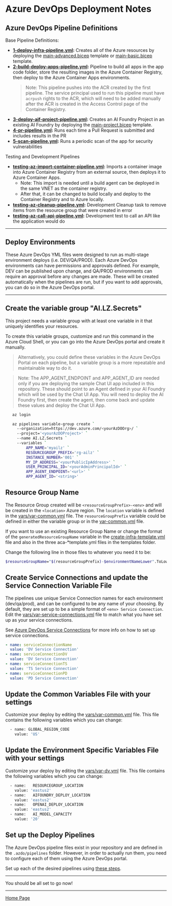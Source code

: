 # Azure DevOps Deployment Notes

## Azure DevOps Pipeline Definitions

Base Pipeline Definitions:

- **[1-deploy-infra-pipeline.yml](1-deploy-infra-pipeline.yml):** Creates all of the Azure resources by deploying the [main-advanced.bicep](../../infra/bicep/main-advanced.bicep) template or  [main-basic.bicep](../../infra/bicep/main-basic.bicep) template.
- **[2-build-deploy-apps-pipeline.yml](2-build-deploy-apps-pipeline.yml):** Pipeline to build all apps in the app code folder, store the resulting images in the Azure Container Registry, then deploy to the Azure Container Apps environments.
  > Note: This pipeline pushes into the ACR created by the first pipeline. The service principal used to run this pipeline must have `acrpush` rights to the ACR, which will need to be added manually after the ACR is created in the Access Control page of the Container Registry.
- **[3-deploy-aif-project-pipeline.yml](3-deploy-aif-project-pipeline.yml):** Creates an AI Foundry Project in an existing AI Foundry by deploying the [main-project.bicep](../../infra/bicep/main-project.bicep) template.
- **[4-pr-pipeline.yml](3-build-pr-pipeline.yml):** Runs each time a Pull Request is submitted and includes results in the PR
- **[5-scan-pipeline.yml](4-scan-pipeline.yml):** Runs a periodic scan of the app for security vulnerabilities

Testing and Development Pipelines

- **[testing-az-import-container-pipeline.yml](testing-az-import-container-pipeline.yml):** Imports a container image into Azure Container Registry from an external source, then deploys it to Azure Container Apps.
  - Note: This import is needed until a build agent can be deployed in the same VNET as the container registry.
  - After that, it can be changed to build locally and deploy to the Container Registry and to Azure locally.
- **[testing-az-cleanup-pipeline.yml](testing-az-cleanup-pipeline.yml):** Development Cleanup task to remove items from the resource group that were created in error
- **[testing-az-call-api-pipeline.yml](testing-az-call-api-pipeline.yml):** Development test to call an API like the application would do

---

## Deploy Environments

These Azure DevOps YML files were designed to run as multi-stage environment deploys (i.e. DEV/QA/PROD). Each Azure DevOps environments can have permissions and approvals defined. For example, DEV can be published upon change, and QA/PROD environments can require an approval before any changes are made. These will be created automatically when the pipelines are run, but if you want to add approvals, you can do so in the Azure DevOps portal.

---

## Create the variable group "AI.LZ.Secrets"

This project needs a variable group with at least one variable in it that uniquely identifies your resources.

To create this variable groups, customize and run this command in the Azure Cloud Shell, or you can go into the Azure DevOps portal and create it manually.

> Alternatively, you could define these variables in the Azure DevOps Portal on each pipeline, but a variable group is a more repeatable and maintainable way to do it.

> Note: The APP_AGENT_ENDPOINT and APP_AGENT_ID are needed only if you are deploying the sample Chat UI app included in this repository. These should point to an Agent defined in your AI Foundry which will be used by the Chat UI App. You will need to deploy the AI Foundry first, then create the agent, then come back and update these values and deploy the Chat UI App.

```bash
   az login

   az pipelines variable-group create `
     --organization=https://dev.azure.com/<yourAzDOOrg>/ `
     --project='<yourAzDOProject>' `
     --name AI.LZ.Secrets `
     --variables `
         APP_NAME='myailz' `
         RESOURCEGROUP_PREFIX='rg-ailz' `
         INSTANCE_NUMBER='001' `
         MY_IP_ADDRESS='<yourPublicIpAddress>' `
         USER_PRINCIPAL_ID='<yourAdminPrincipalId>' `
         APP_AGENT_ENDPOINT='<url>' `
         APP_AGENT_ID='<string>'
```

<!-- 
     CREATED_BY='SomeCreator' `
     APPLICATION_OWNER='SomeAppOwner' `
     BUSINESS_OWNER='SomeBusOwner' `
     COST_CENTER='9999999' `
     OWNER_EMAIL='applicationowner@company.com' ` 
-->

## Resource Group Name

The Resource Group created will be `<resourceGroupPrefix>-<env>` and will be created in the `<location>` Azure region.  The `location` variable is defined in the [vars/var-common.yml](./vars/var-common.yml) file.  The `resourceGroupPrefix` variable could be defined in either the variable group or in the [var-common.yml](./vars/var-common.yml)  file.  

If you want to use an existing Resource Group Name or change the format of the `generatedResourceGroupName` variable in the [create-infra-template.yml](./pipes/templates/create-infra-template.yml) file and also in the three aca-*template.yml files in the templates folder.

Change the following line in those files to whatever you need it to be:

```bash
$resourceGroupName="$(resourceGroupPrefix)-$environmentNameLower".ToLower()
```

## Create Service Connections and update the Service Connection Variable File

The pipelines use unique Service Connection names for each environment (dev/qa/prod), and can be configured to be any name of your choosing. By default, they are set up to be a simple format of `<env> Service Connection`. Edit the [vars/var-service-connections.yml](./vars/var-service-connections.yml) file to match what you have set up as your service connections.

See [Azure DevOps Service Connections](https://learn.microsoft.com/en-us/azure/devops/pipelines/library/connect-to-azure) for more info on how to set up service connections.

```yml
- name: serviceConnectionName
  value: 'DV Service Connection'
- name: serviceConnectionDV
  value: 'DV Service Connection'
- name: serviceConnectionTS
  value: 'TS Service Connection'
- name: serviceConnectionPD
  value: 'PD Service Connection'
```

## Update the Common Variables File with your settings

Customize your deploy by editing the [vars/var-common.yml](./vars/var-common.yml) file. This file contains the following variables which you can change:

```bash
  - name: GLOBAL_REGION_CODE
    value: 'US'
```

## Update the Environment Specific Variables File with your settings

Customize your deploy by editing the [vars/var-dv.yml](./vars/var-dv.yml) file. This file contains the following variables which you can change:

```bash
  - name:   RESOURCEGROUP_LOCATION
    value: 'eastus2'
  - name:   AIFOUNDRY_DEPLOY_LOCATION
    value: 'eastus2'
  - name:   OPENAI_DEPLOY_LOCATION
    value: 'eastus2'
  - name:   AI_MODEL_CAPACITY
    value: '20'
```

## Set up the Deploy Pipelines

The Azure DevOps pipeline files exist in your repository and are defined in the `.azdo/pipelines` folder. However, in order to actually run them, you need to configure each of them using the Azure DevOps portal.

Set up each of the desired pipelines using [these steps](../../docs/CreateNewPipeline.md).

---

You should be all set to go now!

---

[Home Page](../../README.md)
